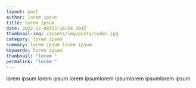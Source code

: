 ```yaml
---
layout: post
author: lorem ipsum
title: lorem ipsum
date: 2022-12-08T23:16:54.304Z
thumbnail-img: /assets/img/posts/coder.jpg
category: lorem ipsum
summary: lorem ipsum lorem ipsum
keywords: lorem ipsum
thumbnail: "lorem "
permalink: "lorem "
---
```

lorem ipsum lorem ipsum lorem ipsumlorem ipsumlorem ipsumlorem ipsum